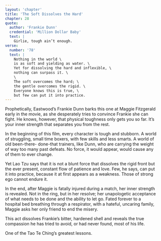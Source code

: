 ```yaml
---
layout: 'chapter'
title: 'The Soft Dissolves the Hard'
chapter: 28
quote:
  author: 'Frankie Dunn'
  credential: 'Million Dollar Baby'
  text: |
    Girlie, tough ain’t enough.
verse:
  number: '78'
  text: |
    Nothing in the world \
    is as soft and yielding as water. \
    Yet for dissolving the hard and inflexible, \
    nothing can surpass it. \
    \
    The soft overcomes the hard; \
    the gentle overcomes the rigid. \
    Everyone knows this is true, \
    but few can put it into practice.
---
```


Prophetically, Eastwood’s Frankie Dunn barks this one at Maggie Fitzgerald early in the movie, as she desperately tries to convince Frankie she can fight. He knows, however, that physical toughness only gets you so far. It’s your inner strength that separates you from the rest.

In the beginning of this film, every character is tough and stubborn. A world of struggling, small time boxers, with few skills and less smarts. A world of old been-there- done-that trainers, like Dunn, who are carrying the weight of way too many past defeats. No force, it would appear, would cause any of them to ever change.

Yet Lao Tzu says that it is not a blunt force that dissolves the rigid front but the ever present, constant flow of patience and love. Few, he says, can put it into practice, because it at first appears as a weakness. Those of strong ego cannot endure it.

In the end, after Maggie is fatally injured during a match, her inner strength is revealed. Not in the ring, but in her resolve; her unapologetic acceptance of what needs to be done and the ability to let go. Fated forever to a hospital bed breathing through a respirator, with a hateful, uncaring family, Maggie asks her only friend to end the misery.

This act dissolves Frankie’s bitter, hardened shell and reveals the true compassion he has tried to avoid, or had never found, most of his life.

One of the Tao Te Ching’s greatest lessons.




